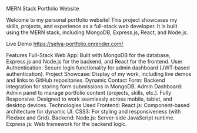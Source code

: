 MERN Stack Portfolio Website

Welcome to my personal portfolio website! This project showcases my skills, projects, and experience as a full-stack web developer. It is built using the MERN stack, including MongoDB, Express.js, React, and Node.js.

Live Demo
https://selva-portfolio.onrender.com/

Features
Full-Stack Web App: Built with MongoDB for the database, Express.js and Node.js for the backend, and React for the frontend.
User Authentication: Secure login functionality for admin dashboard (JWT-based authentication).
Project Showcase: Display of my work, including live demos and links to GitHub repositories.
Dynamic Contact Form: Backend integration for storing form submissions in MongoDB.
Admin Dashboard: Admin panel to manage portfolio content (projects, skills, etc.).
Fully Responsive: Designed to work seamlessly across mobile, tablet, and desktop devices.
Technologies Used
Frontend:
React.js: Component-based architecture for dynamic UI.
CSS3: For styling and responsiveness (with Flexbox and Grid).
Backend:
Node.js: Server-side JavaScript runtime.
Express.js: Web framework for the backend logic.
